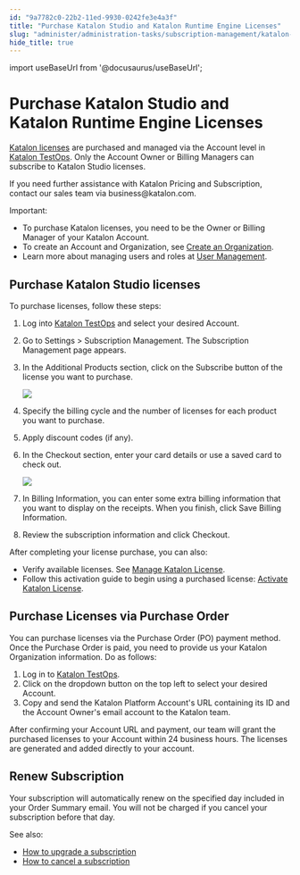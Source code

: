 ```yaml
---
id: "9a7782c0-22b2-11ed-9930-0242fe3e4a3f"
title: "Purchase Katalon Studio and Katalon Runtime Engine Licenses"
slug: "administer/administration-tasks/subscription-management/katalon-studio-enterprise-and-katalon-runtime-engine-license/purchase-katalon-studio-and-katalon-runtime-engine-licenses"
hide_title: true
---
```

import useBaseUrl from '@docusaurus/useBaseUrl';


# <a id="id" class="anchor_top_offset"/><a id="ariaid-title1" class="anchor_top_offset"/>Purchase <span xmlns="http://www.w3.org/1999/xhtml" className="ph">Katalon Studio</span>  and <span xmlns="http://www.w3.org/1999/xhtml" className="ph">Katalon Runtime Engine</span>  Licenses

<p xmlns="http://www.w3.org/1999/xhtml" className="p"><a className="xref" href="/docs/administer/katalon-studio-enterprise-and-katalon-runtime-engine-license/license-overview">Katalon licenses</a> are purchased and managed via the Account level in <a className="xref j-external-link" href="https://testops.katalon.io/" target="_blank">Katalon TestOps</a>. Only the Account Owner or Billing Managers can subscribe to <span className="ph">Katalon Studio</span> licenses.</p> 
<p xmlns="http://www.w3.org/1999/xhtml" className="p">If you need further assistance with Katalon Pricing and Subscription, contact our sales team via business@katalon.com.</p> 
<div xmlns="http://www.w3.org/1999/xhtml" className="note important note_important"><span className="note__title">Important:</span> <ul className="ul"><li className="li">To purchase Katalon licenses, you need to be the Owner or Billing Manager of your Katalon Account.</li><li className="li">To create an Account and Organization, see <a className="xref" href="/docs/administer/administration-tasks/create-an-organization-and-project">Create an Organization</a>.</li><li className="li">Learn more about managing users and roles at <a className="xref" href="/docs/administer/administration-tasks/user-management/manage-users">User Management</a>.</li></ul></div>

## <a id="id_2" class="anchor_top_offset"/>Purchase <span xmlns="http://www.w3.org/1999/xhtml" className="ph">Katalon Studio</span>  licenses

<p xmlns="http://www.w3.org/1999/xhtml" className="p">To purchase licenses, follow these steps:</p> 
<ol xmlns="http://www.w3.org/1999/xhtml" className="ol"><li className="li">Log into <a className="xref j-external-link" href="https://testops.katalon.io/" target="_blank">Katalon       TestOps</a> and select your desired Account.</li><li className="li">     <p className="p">Go to <span className="ph uicontrol">Settings</span> &gt; <span className="ph uicontrol">Subscription Management</span>. The       <span className="ph uicontrol">Subscription Management</span> page appears.</p>   </li><li className="li"><p className="p">In the <span className="ph uicontrol">Additional Products</span> section, click on the <span className="ph uicontrol">Subscribe</span> button of the license   you want to purchase.</p><p className="p"><img className="image" width={700} src={useBaseUrl("/a0510270-34d7-11ed-9930-0242fe3e4a3f.png")} /></p></li><li className="li">     <p className="p">Specify the billing cycle and the number of licenses for each       product you want to purchase.</p>   </li><li className="li">Apply discount codes (if any).</li><li className="li">     <p className="p">In the <span className="ph uicontrol">Checkout</span> section, enter your card       details or use a saved card to check out.</p>     <p className="p">       <img className="image" width={700} src={useBaseUrl("/4ec045b0-34d7-11ed-9930-0242fe3e4a3f.png")} /></p>   </li><li className="li">     <p className="p">In <span className="ph uicontrol">Billing Information</span>, you can enter some       extra billing information that you want to display on the receipts.       When you finish, click <span className="ph uicontrol">Save Billing         Information</span>.</p>   </li><li className="li">Review the subscription information and click <span className="ph uicontrol">Checkout</span>.</li></ol> 
<p xmlns="http://www.w3.org/1999/xhtml" className="p">After completing your license purchase, you can also:</p> 
<ul xmlns="http://www.w3.org/1999/xhtml" className="ul"><li className="li">Verify available licenses. See <a className="xref" href="/docs/administer/administration-tasks/license-management/manage-katalon-licenses#id_1">Manage       Katalon License</a>.</li><li className="li">Follow this activation guide to begin using a purchased     license: <a className="xref" href="/docs/administer/katalon-studio-enterprise-and-katalon-runtime-engine-license/activate-a-katalon-license">Activate       Katalon License</a>.</li></ul> 

## <a id="id_3" class="anchor_top_offset"/>Purchase  Licenses via Purchase Order

<p xmlns="http://www.w3.org/1999/xhtml" className="p">You can purchase licenses via the Purchase Order (PO) payment method. Once the Purchase Order is paid, you need to provide us your Katalon Organization information. Do as follows:</p> 
<ol xmlns="http://www.w3.org/1999/xhtml" className="ol"><li className="li">Log in to <a className="xref j-external-link" href="https://testops.katalon.io/" target="_blank">Katalon       TestOps</a>.</li><li className="li">Click on the dropdown button on the top left to select your     desired Account.</li><li className="li">Copy and send the <span className="ph">Katalon Platform</span>  Account's URL containing its ID and the     Account Owner's email account to the Katalon team.</li></ol> 
<p xmlns="http://www.w3.org/1999/xhtml" className="p">After confirming your Account URL and payment, our team   will grant the purchased licenses to your Account within 24   business hours. The licenses are generated and added directly to   your account.</p> 

## <a id="id_4" class="anchor_top_offset"/>Renew Subscription

<p xmlns="http://www.w3.org/1999/xhtml" className="p">Your subscription will automatically renew on the specified day   included in your <span className="ph uicontrol">Order Summary</span> email. You will not   be charged if you cancel your subscription before that day.</p> 
<p xmlns="http://www.w3.org/1999/xhtml" className="p">See also:</p> 
<ul xmlns="http://www.w3.org/1999/xhtml" className="ul"><li className="li">     <a className="xref" href="/docs/administer/administration-tasks/subscription-management/katalon-studio-enterprise-and-katalon-runtime-engine-license/upgrade-billing-plan-of-licenses">How       to upgrade a subscription</a>   </li><li className="li">     <a className="xref" href="/docs/administer/administration-tasks/subscription-management/katalon-studio-enterprise-and-katalon-runtime-engine-license/cancel-license-renewal">How       to cancel a subscription</a>   </li></ul> 

